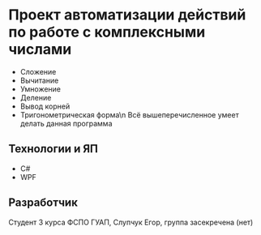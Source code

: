 # Проект автоматизации действий по работе с комплексными числами
- Сложение
- Вычитание
- Умножение
- Деление
- Вывод корней
- Тригонометрическая форма\n
Всё вышеперечисленное умеет делать данная программа
## Технологии и ЯП
- C#
- WPF
## Разработчик
Студент 3 курса ФСПО ГУАП, Слупчук Егор, группа засекречена (нет)
  
